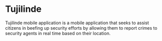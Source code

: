 # Tujilinde

Tujilinde mobile application is a mobile application that seeks to assist citizens in beefing up security efforts by allowing them to report crimes to security agents in real time based on their location.
